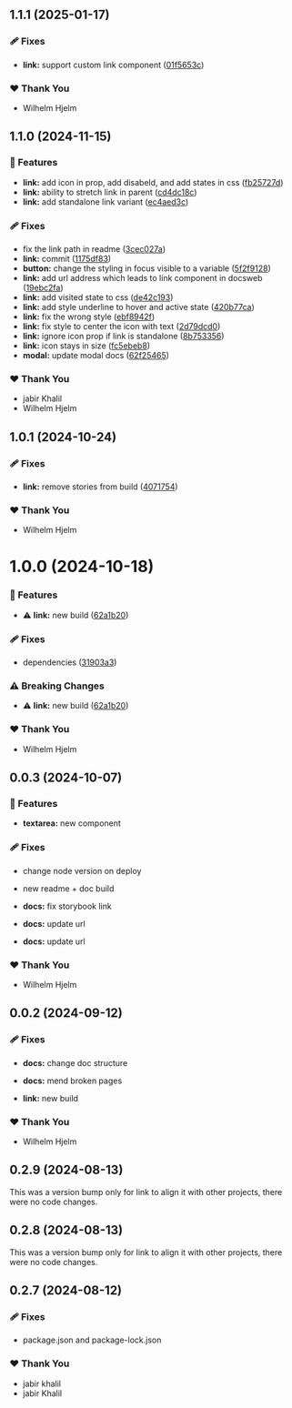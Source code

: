 ## 1.1.1 (2025-01-17)

### 🩹 Fixes

- **link:** support custom link component ([01f5653c](https://github.com/migrationsverket/midas/commit/01f5653c))

### ❤️ Thank You

- Wilhelm Hjelm

## 1.1.0 (2024-11-15)

### 🚀 Features

- **link:** add icon in prop, add disabeld, and add states in css ([fb25727d](https://github.com/migrationsverket/midas/commit/fb25727d))
- **link:** ability to stretch link in parent ([cd4dc18c](https://github.com/migrationsverket/midas/commit/cd4dc18c))
- **link:** add standalone link variant ([ec4aed3c](https://github.com/migrationsverket/midas/commit/ec4aed3c))

### 🩹 Fixes

- fix the link path in readme ([3cec027a](https://github.com/migrationsverket/midas/commit/3cec027a))
- **link:** commit ([1175df83](https://github.com/migrationsverket/midas/commit/1175df83))
- **button:** change the styling in focus visible to a variable ([5f2f9128](https://github.com/migrationsverket/midas/commit/5f2f9128))
- **link:** add url address which leads to link component in docsweb ([19ebc2fa](https://github.com/migrationsverket/midas/commit/19ebc2fa))
- **link:** add visited state to css ([de42c193](https://github.com/migrationsverket/midas/commit/de42c193))
- **link:** add style underline to hover and active state ([420b77ca](https://github.com/migrationsverket/midas/commit/420b77ca))
- **link:** fix the wrong style ([ebf8942f](https://github.com/migrationsverket/midas/commit/ebf8942f))
- **link:** fix style to center the icon with text ([2d79dcd0](https://github.com/migrationsverket/midas/commit/2d79dcd0))
- **link:** ignore icon prop if link is standalone ([8b753356](https://github.com/migrationsverket/midas/commit/8b753356))
- **link:** icon stays in size ([fc5ebeb8](https://github.com/migrationsverket/midas/commit/fc5ebeb8))
- **modal:** update modal docs ([62f25465](https://github.com/migrationsverket/midas/commit/62f25465))

### ❤️  Thank You

- jabir Khalil
- Wilhelm Hjelm

## 1.0.1 (2024-10-24)

### 🩹 Fixes

- **link:** remove stories from build ([4071754](https://github.com/migrationsverket/midas/commit/4071754))

### ❤️  Thank You

- Wilhelm Hjelm

# 1.0.0 (2024-10-18)

### 🚀 Features

- ⚠️  **link:** new build ([62a1b20](https://github.com/migrationsverket/midas/commit/62a1b20))

### 🩹 Fixes

- dependencies ([31903a3](https://github.com/migrationsverket/midas/commit/31903a3))

### ⚠️  Breaking Changes

- ⚠️  **link:** new build ([62a1b20](https://github.com/migrationsverket/midas/commit/62a1b20))

### ❤️  Thank You

- Wilhelm Hjelm

## 0.0.3 (2024-10-07)


### 🚀 Features

- **textarea:** new component


### 🩹 Fixes

- change node version on deploy

- new readme + doc build

- **docs:** fix storybook link

- **docs:** update url

- **docs:** update url


### ❤️  Thank You

- Wilhelm Hjelm

## 0.0.2 (2024-09-12)


### 🩹 Fixes

- **docs:** change doc structure

- **docs:** mend broken pages

- **link:** new build


### ❤️  Thank You

- Wilhelm Hjelm

## 0.2.9 (2024-08-13)

This was a version bump only for link to align it with other projects, there were no code changes.

## 0.2.8 (2024-08-13)

This was a version bump only for link to align it with other projects, there were no code changes.

## 0.2.7 (2024-08-12)


### 🩹 Fixes

- package.json and package-lock.json


### ❤️  Thank You

- jabir khalil
- jabir Khalil